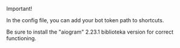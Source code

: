 Important!

In the config file, you can add your bot token path to shortcuts.

Be sure to install the "aiogram" 2.23.1 biblioteka version for correct functioning.
